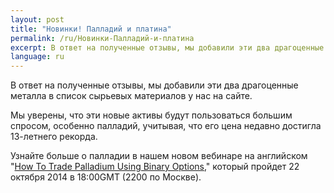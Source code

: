 ```yaml
---
layout: post
title: "Новинки! Палладий и платина"
permalink: /ru/Новинки-Палладий-и-платина
excerpt: В ответ на полученные отзывы, мы добавили эти два драгоценные металла в список сырьевых материалов у нас на сайте.
language: ru
---
```


В ответ на полученные отзывы, мы добавили эти два драгоценные металла в список сырьевых материалов у нас на сайте.

Мы уверены, что эти новые активы будут пользоваться большим спросом, особенно палладий, учитывая, что его цена недавно достигла 13-летнего рекорда.

Узнайте больше о палладии в нашем новом вебинаре на английском "[How To Trade Palladium Using Binary Options](http://trade.binary.com/webinar_en_goldsilverclub/?utm_medium=social&utm_source=blog&utm_content=webinar)," который пройдет 22 октября 2014 в 18:00GMT (2200 по Москве).
